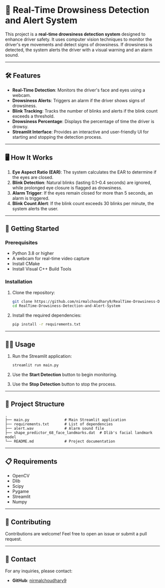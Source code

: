 # 🚗 Real-Time Drowsiness Detection and Alert System

This project is a **real-time drowsiness detection system** designed to enhance driver safety. It uses computer vision techniques to monitor the driver's eye movements and detect signs of drowsiness. If drowsiness is detected, the system alerts the driver with a visual warning and an alarm sound.

---

## 🛠 Features

- **Real-Time Detection**: Monitors the driver's face and eyes using a webcam.
- **Drowsiness Alerts**: Triggers an alarm if the driver shows signs of drowsiness.
- **Blink Tracking**: Tracks the number of blinks and alerts if the blink count exceeds a threshold.
- **Drowsiness Percentage**: Displays the percentage of time the driver is drowsy.
- **Streamlit Interface**: Provides an interactive and user-friendly UI for starting and stopping the detection process.

---

## 🖥️ How It Works

1. **Eye Aspect Ratio (EAR)**: The system calculates the EAR to determine if the eyes are closed.
2. **Blink Detection**: Natural blinks (lasting 0.1–0.4 seconds) are ignored, while prolonged eye closure is flagged as drowsiness.
3. **Alarm Trigger**: If the eyes remain closed for more than 5 seconds, an alarm is triggered.
4. **Blink Count Alert**: If the blink count exceeds 30 blinks per minute, the system alerts the user.

---

## 🚀 Getting Started

### Prerequisites

- Python 3.8 or higher
- A webcam for real-time video capture
- Install CMake
- Install Visual C++ Build Tools

### Installation

1. Clone the repository:
   ```bash
   git clone https://github.com/nirmalchoudhary9/RealTime-Drowsiness-Detection-and-Alert-System.git
   cd RealTime-Drowsiness-Detection-and-Alert-System
   ```

2. Install the required dependencies:
   ```bash
   pip install -r requirements.txt
   ```

---

## 🏃‍♂️ Usage

1. Run the Streamlit application:
   ```bash
   streamlit run main.py
   ```

2. Use the **Start Detection** button to begin monitoring.
3. Use the **Stop Detection** button to stop the process.

---

## 📂 Project Structure

```
.
├── main.py                # Main Streamlit application
├── requirements.txt       # List of dependencies
├── alert.wav              # Alarm sound file
├── shape_predictor_68_face_landmarks.dat  # Dlib's facial landmark model
└── README.md              # Project documentation
```

---

## 📋 Requirements

- OpenCV
- Dlib
- Scipy
- Pygame
- Streamlit
- Numpy

---

## 🤝 Contributing

Contributions are welcome! Feel free to open an issue or submit a pull request.

---

## 📧 Contact

For any inquiries, please contact:
- **GitHub**: [nirmalchoudhary9](https://github.com/nirmalchoudhary9)
```
